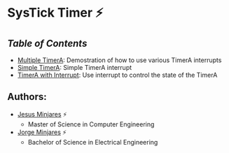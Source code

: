 # **SysTick Timer :zap:**

## ***Table of Contents***    
* [Multiple TimerA](https://github.com/jminjares4/MSP432-Example-Codes/tree/main/TimerA/Multiple%20TimerA): Demostration of how to use various TimerA interrupts
* [Simple TimerA](https://github.com/jminjares4/MSP432-Example-Codes/tree/main/TimerA/Simple%20TimerA): Simple TimerA interrupt 
* [TimerA with Interrupt](https://github.com/jminjares4/MSP432-Example-Codes/tree/main/TimerA/TimerA%20with%20Interrupt): Use interrupt to control the state of the TimerA  

## **Authors:**
  - [Jesus Minjares](https://github.com/jminjares4) :zap:
    - Master of Science in Computer Engineering
  - [Jorge Minjares](https://github.com/JorgeMinjares) :zap:
    - Bachelor of Science in Electrical Engineering